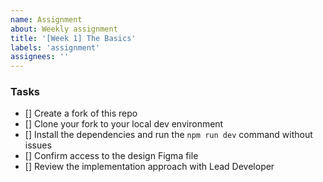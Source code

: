 ```yaml
---
name: Assignment
about: Weekly assignment
title: '[Week 1] The Basics'
labels: 'assignment'
assignees: ''
---
```


### Tasks

- [] Create a fork of this repo
- [] Clone your fork to your local dev environment
- [] Install the dependencies and run the `npm run dev` command without issues
- [] Confirm access to the design Figma file
- [] Review the implementation approach with Lead Developer

###
